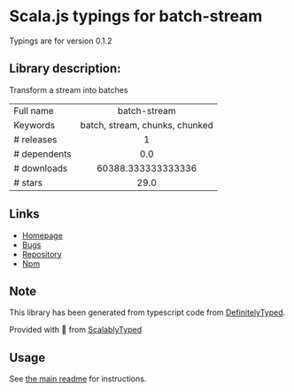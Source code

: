
# Scala.js typings for batch-stream

Typings are for version 0.1.2

## Library description:
Transform a stream into batches

|                    |                 |
| ------------------ | :-------------: |
| Full name          | batch-stream |
| Keywords           | batch, stream, chunks, chunked |
| # releases         | 1 |
| # dependents       | 0.0 |
| # downloads        | 60388.333333333336 |
| # stars            | 29.0 |

## Links
- [Homepage](https://github.com/segmentio/batch-stream#readme)
- [Bugs](https://github.com/segmentio/batch-stream/issues)
- [Repository](https://github.com/segmentio/batch-stream)
- [Npm](https://www.npmjs.com/package/batch-stream)
    


## Note
This library has been generated from typescript code from [DefinitelyTyped](https://definitelytyped.org).

Provided with :purple_heart: from [ScalablyTyped](https://github.com/oyvindberg/ScalablyTyped)

## Usage
See [the main readme](../../readme.md) for instructions.



